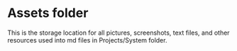 # Assets folder

This is the storage location for all pictures, screenshots, text files, and other resources used into md files in Projects/System folder.
